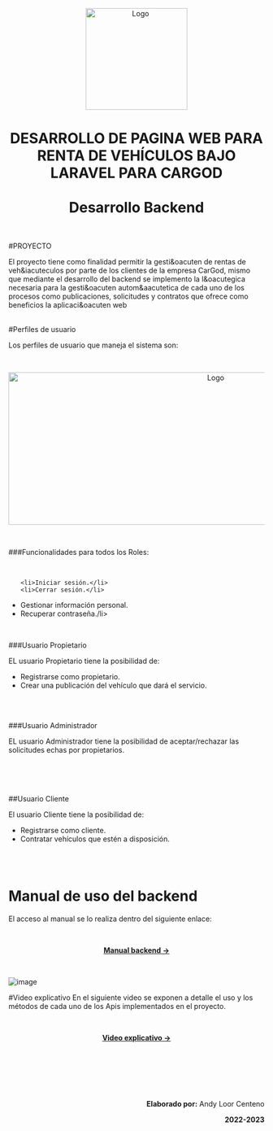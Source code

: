 <p align="center">
    <a>
        <img src="https://res.cloudinary.com/db8fwxjlc/image/upload/v1707367548/readme/cargod_pcvhem.png" alt="Logo" width="200" height="200">
    </a>
    <br>
 </p>
<h1 align="center">
    DESARROLLO DE PAGINA WEB PARA RENTA DE VEH&IacuteCULOS BAJO LARAVEL PARA CARGOD <br><br>Desarrollo Backend
</h1>
<br>


#PROYECTO

El  proyecto tiene como finalidad permitir la gesti&oacuten de rentas de veh&iacuteculos por parte de los clientes de la empresa CarGod, mismo que mediante el desarrollo del backend se implemento la l&oacutegica necesaria para la gesti&oacuten autom&aacutetica de cada uno de los procesos como publicaciones, solicitudes y contratos  que ofrece como beneficios la aplicaci&oacuten web  
<br>

#Perfiles de usuario

Los perfiles de usuario que maneja el sistema son: 

<br>
<p align="center">
    <a>
        <img src="https://res.cloudinary.com/db8fwxjlc/image/upload/v1707523763/readme/rol_jrvazh.png" alt="Logo" width="800"  height="300">
    </a>
 </p>
<br>



###Funcionalidades para todos los Roles:

<br>
<ul>

    <li>Iniciar sesión.</li>
    <li>Cerrar sesión.</li>
<li>Gestionar información personal.</li>
    <li>Recuperar contraseña./li>
</ul>


<br>

###Usuario Propietario

EL usuario Propietario tiene la posibilidad de:

 <ul>
    <li>Registrarse como propietario.</li>
    <li>Crear una publicación del vehículo que dará el servicio.</li>
</ul>

<br>
<br>


###Usuario Administrador

EL usuario Administrador tiene la posibilidad de aceptar/rechazar las solicitudes echas por propietarios.

<br>
<br>
<br>


##Usuario Cliente 


El usuario Cliente tiene la posibilidad de:

 <ul>
    <li>Registrarse como cliente.</li>
    <li>Contratar vehículos que estén a disposición.</li>
</ul>


<br>
<br>

# Manual de uso del backend
El acceso al manual se lo realiza dentro del siguiente enlace:


<br>
<p align="center"><a href="https://cargod-cb38f5c42af3.herokuapp.com/public/api/documentation" target="_blank"><strong>Manual backend -></strong></a></p>
<br>

![image](https://res.cloudinary.com/db8fwxjlc/image/upload/v1707525333/readme/swagger_dmdmg2.png)

#Video explicativo
En el siguiente video se exponen a detalle el uso y los métodos de cada uno de los Apis implementados en el proyecto.

<br>
<p align="center"><a href="https://www.youtube.com/watch?v=vYlE1vdvFXg&t=45s" target="_blank"><strong>Video explicativo -></strong></a></p>

<br>
<br>
<br>
<br>
<br>
<p align="right"><b>Elaborado por:</b> Andy Loor Centeno</p>
<p align="right"><b>2022-2023</b></p>
<br>
